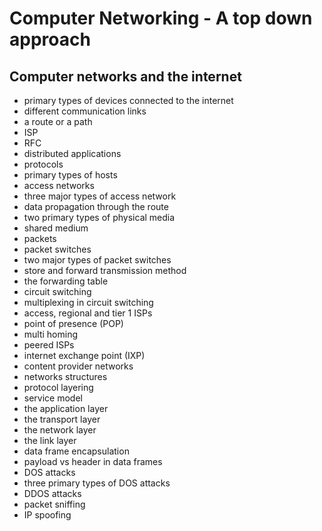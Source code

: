 # Computer Networking - A top down approach

## Computer networks and the internet

- primary types of devices connected to the internet
- different communication links
- a route or a path
- ISP
- RFC
- distributed applications
- protocols
- primary types of hosts
- access networks
- three major types of access network
- data propagation through the route
- two primary types of physical media
- shared medium
- packets
- packet switches
- two major types of packet switches
- store and forward transmission method
- the forwarding table
- circuit switching
- multiplexing in circuit switching
- access, regional and tier 1 ISPs
- point of presence (POP)
- multi homing
- peered ISPs
- internet exchange point (IXP)
- content provider networks
- networks structures
- protocol layering
- service model
- the application layer
- the transport layer
- the network layer
- the link layer
- data frame encapsulation
- payload vs header in data frames
- DOS attacks
- three primary types of DOS attacks
- DDOS attacks
- packet sniffing
- IP spoofing
